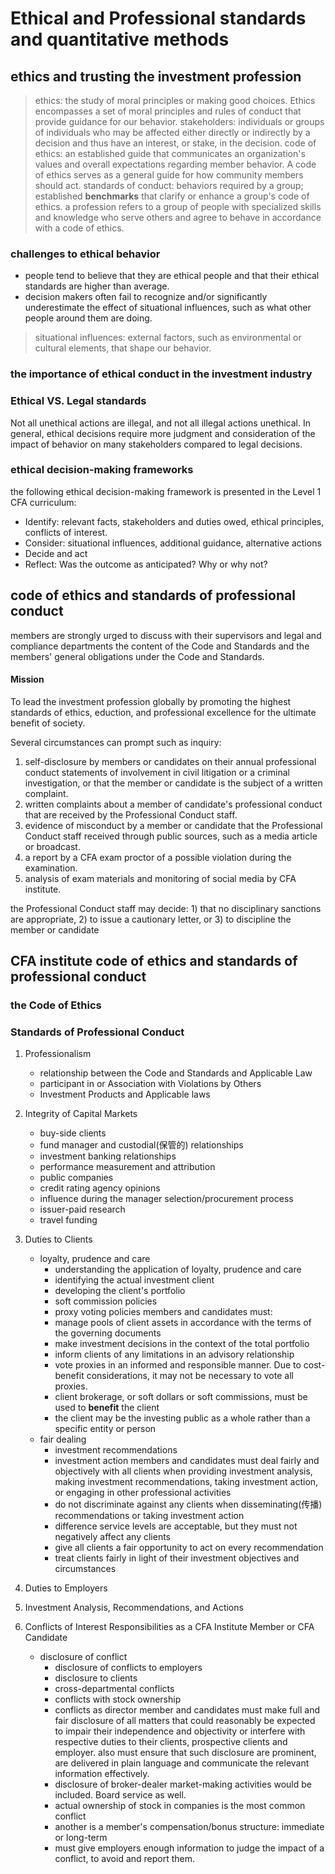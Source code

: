 # Ethical and Professional standards and quantitative methods

## ethics and trusting the investment profession
> ethics: the study of moral principles or making good  choices. Ethics encompasses a set of moral principles and rules of conduct that provide guidance for our behavior.
> stakeholders: individuals or groups of individuals who may be affected either directly or indirectly by a decision and thus have an interest, or stake, in the decision.
> code of ethics: an established guide that communicates an organization's values and overall expectations regarding member behavior. A code of ethics serves as a general guide for how community members should act.
> standards of conduct: behaviors required by a group; established **benchmarks** that clarify or enhance a group's code of ethics.
> a profession refers to a group of people with specialized skills and knowledge who serve others and agree to behave in accordance with a code of ethics.

### challenges to ethical behavior
+ people tend to believe that they are ethical people and that their ethical standards are higher than average.
+ decision makers often fail to recognize and/or significantly underestimate the effect of situational influences, such as what other people around them are doing.

> situational influences: external factors, such as environmental or cultural elements, that shape our behavior.

### the importance of ethical conduct in the investment industry

### Ethical VS. Legal standards
Not all unethical actions are illegal, and not all illegal actions unethical.
In general, ethical decisions require more judgment and consideration of the impact of behavior on many stakeholders compared to legal decisions.

### ethical decision-making frameworks
the following ethical decision-making framework is presented in the Level 1 CFA curriculum:

+ Identify: relevant facts, stakeholders and duties owed, ethical principles, conflicts of interest.
+ Consider: situational influences, additional guidance, alternative actions
+ Decide and act
+ Reflect: Was the outcome as anticipated? Why or why not?

## code of ethics and standards of professional conduct
members are strongly urged to discuss with their supervisors and legal and compliance departments the content of the Code and Standards and the members' general obligations under the Code and Standards.

#### Mission
To lead the investment profession globally by promoting the highest standards of ethics, eduction, and professional excellence for the ultimate benefit of society.

Several circumstances can prompt such as inquiry:
1. self-disclosure by members or candidates on their annual professional conduct statements of involvement in civil litigation or a criminal investigation, or that the member or candidate is the subject of a written complaint.
2. written complaints about a member of candidate's professional conduct that are received by the Professional Conduct staff.
3. evidence of misconduct by a member or candidate that the Professional Conduct staff received through public sources, such as a media article or broadcast.
4. a report by a CFA exam proctor of a possible violation during the examination.
5. analysis of exam materials and monitoring of social media by CFA institute.

the Professional Conduct staff may decide: 1) that no disciplinary sanctions are appropriate, 2) to issue a cautionary letter, or 3) to discipline the member or candidate

## CFA institute code of ethics and standards of professional conduct

### the Code of Ethics

### Standards of Professional Conduct
1. Professionalism
    + relationship between the Code and Standards and Applicable Law
    + participant in or Association with Violations by Others
    + Investment Products and Applicable laws
2. Integrity of Capital Markets
    + buy-side clients
    + fund manager and custodial(保管的) relationships
    + investment banking relationships
    + performance measurement and attribution
    + public companies
    + credit rating agency opinions
    + influence during the manager selection/procurement process
    + issuer-paid research
    + travel funding
3. Duties to Clients
    + loyalty, prudence and care
        * understanding the application of loyalty, prudence and care
        * identifying the actual investment client
        * developing the client's portfolio
        * soft commission policies
        * proxy voting policies
        members and candidates must:
        + manage pools of client assets in accordance with the terms of the governing documents
        + make investment decisions in the context of the total portfolio
        + inform clients of any limitations in an advisory relationship
        + vote proxies in an informed and responsible manner. Due to cost-benefit considerations, it may not be necessary to vote all proxies.
        + client brokerage, or soft dollars or soft commissions, must be used to **benefit** the client
        + the client may be the investing public as a whole rather than a specific entity or person
    + fair dealing
        * investment recommendations
        * investment action
        members and candidates must deal fairly and objectively with all clients when providing investment analysis, making investment recommendations, taking investment action, or engaging in other professional activities
        + do not discriminate against any clients when disseminating(传播) recommendations or taking investment action
        + difference service levels are acceptable, but they must not negatively affect any clients
        + give all clients a fair opportunity to act on every recommendation
        + treat clients fairly in light of their investment objectives and circumstances

4. Duties to Employers
5. Investment Analysis, Recommendations, and Actions
6. Conflicts of Interest Responsibilities as a CFA Institute Member or CFA Candidate
    + disclosure of conflict
        * disclosure of conflicts to employers
        * disclosure to clients
        * cross-departmental conflicts
        * conflicts with stock ownership
        * conflicts as director
        member and candidates must make full and fair disclosure of all matters that could reasonably be expected to impair their independence and objectivity or interfere with respective duties to their clients, prospective clients and employer. also must ensure that such disclosure are prominent, are delivered in plain language and communicate the relevant information effectively.
        + disclosure of broker-dealer market-making activities would be included. Board service as well.
        + actual ownership of stock in companies is the most common conflict
        + another is a member's compensation/bonus structure: immediate or long-term
        + must give employers enough information to judge the impact of a conflict, to avoid and report them.
